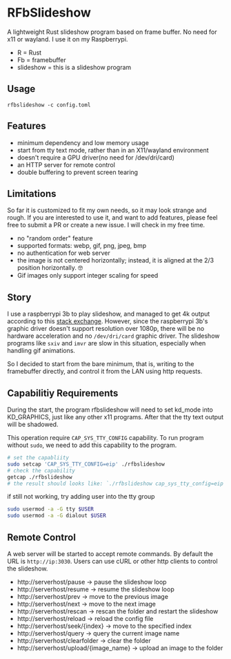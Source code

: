 # RFbSlideshow

A lightweight Rust slideshow program based on frame buffer. No need for x11 or wayland. I use it on my Raspberrypi.

* R = Rust
* Fb = framebuffer
* slideshow = this is a slideshow program

## Usage

```
rfbslideshow -c config.toml
```

## Features

* minimum dependency and low memory usage
* start from tty text mode, rather than in an X11/wayland environment
* doesn't require a GPU driver(no need for /dev/dri/card)
* an HTTP server for remote control
* double buffering to prevent screen tearing

## Limitations

So far it is customized to fit my own needs, so it may look strange and rough. If you are interested to use it, and want to add features, please feel free to submit a PR or create a new issue. I will check in my free time.

* no "random order" feature
* supported formats: webp, gif, png, jpeg, bmp
* no authentication for web server
* the image is not centered horizontally; instead, it is aligned at the 2/3 position horizontally. 🤓
* Gif images only support integer scaling for speed

## Story

I use a raspberrypi 3b to play slideshow, and managed to get 4k output according to this [stack exchange](https://raspberrypi.stackexchange.com/questions/44089/can-raspberry-pi-3-do-4k-video). However, since the raspberrypi 3b's graphic driver doesn't support resolution over 1080p, there will be no hardware acceleration and no `/dev/dri/card` graphic driver. The slideshow programs like `sxiv` and `imvr` are slow in this situation, especially when handling gif animations.

So I decided to start from the bare minimum, that is, writing to the framebuffer directly, and control it from the LAN using http requests.

## Capabilitiy Requirements

During the start, the program rfbslideshow will need to set kd_mode into KD_GRAPHICS, just like any other x11 programs. After that the tty text output will be shadowed.

This operation require `CAP_SYS_TTY_CONFIG` capability. To run program without `sudo`, we need to add this capability to the program.

```bash
# set the capabliity
sudo setcap 'CAP_SYS_TTY_CONFIG=eip' ./rfbslideshow
# check the capability
getcap ./rfbslideshow
# the result should looks like: `./rfbslideshow cap_sys_tty_config=eip`
```

if still not working, try adding user into the tty group

```bash
sudo usermod -a -G tty $USER
sudo usermod -a -G dialout $USER
```

## Remote Control

A web server will be started to accept remote commands. By default the URL is `http://ip:3030`. Users can use cURL or other http clients to control the slideshow.

* http://serverhost/pause -> pause the slideshow loop
* http://serverhost/resume -> resume the slideshow loop
* http://serverhost/prev -> move to the previous image
* http://serverhost/next -> move to the next image
* http://serverhost/rescan -> rescan the folder and restart the slideshow
* http://serverhost/reload -> reload the config file
* http://serverhost/seek/{index} -> move to the specified index
* http://serverhost/query -> query the current image name
* http://serverhost/clearfolder -> clear the folder
* http://serverhost/upload/{image_name} -> upload an image to the folder
